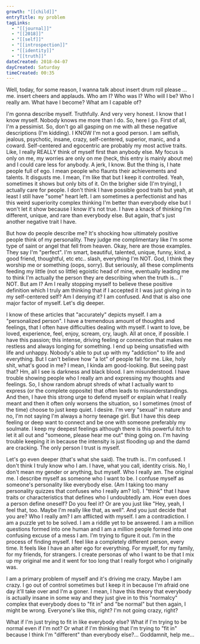 ```yaml
---
growth: "[[child]]"
entryTitle: my problem
tagLinks:
  - "[[journal]]"
  - "[[2018]]"
  - "[[self]]"
  - "[[introspection]]"
  - "[[identity]]"
  - "[[truth]]"
dateCreated: 2018-04-07
dayCreated: Saturday
timeCreated: 00:35
---
```

Well, today, for some reason, I wanna talk about insert drum roll please ... me. insert cheers and applauds. Who am I? Who was I? Who will I be? Who I really am. What have I become? What am I capable of?

I'm gonna describe myself. Truthfully. And very very honest. I know that I know myself. Nobody knows me more than I do. So, here I go. First of all, I'm a pessimist. So, don't go all gasping on me with all these negative descriptions (I'm kidding). I KNOW I'm not a good person. I am selfish, jealous, psychotic, insane, crazy, self-centered, superior, manic, and a coward. Self-centered and egocentric are probably my most active traits. Like, I really REALLY think of myself first than anybody else. My focus is only on me, my worries are only on me (heck, this entry is mainly about me) and I could care less for anybody. A jerk, I know. But the thing is, I hate people full of ego. I mean people who flaunts their achievements and talents. It disgusts me. I mean, I'm like that but I keep it controlled. Yeah, sometimes it shows but only bits of it. On the brigher side (I'm trying), I actually care for people. I don't think I have possible good traits but yeah, at least I still have "some" heart left. I am sometimes a perfectionist and has this weird superiority complex thinking I'm better than everybody else but I won't let it show because I know it's not true. I have a knack of thinking I'm different, unique, and rare than everybody else. But again, that's just another negative trait I have. 

But how do people describe me? It's shocking how ultimately positive people think of my personality. They judge me complimentary like I'm some type of saint or angel that fell from heaven. Okay, here are those examples. They say I'm "perfect". I'm smart, beautiful, talented, unique, funny, kind, a good friend, thoughtful, etc etc.. slash, everything I'm NOT. God, I think they worship me or something (oops, sorry). But seriously, all these compliments feeding my little (not so little) egoistic head of mine, eventually leading me to think I'm actually the person they are describing when the truth is... I' NOT. But am I? Am I really stopping myself to believe these positive definition which I truly am thinking that if I accepted it I was just giving in to my self-centered self? Am I denying it? I am confused. And that is also one major factor of myself. Let's dig deeper. 

I know of these articles that "accurately" depicts myself. I am a "personalized person". I have a tremendous amount of thoughts and feelings, that I often have difficulties dealing with myself. I want to love, be loved, experience, feel, enjoy, scream, cry, laugh. All at once, if possible. I have this passion; this intense, driving feeling or connection that makes me restless and always longing for something. I end up being unsatisfied with life and unhappy. Nobody's able to put up with my "addiction" to life and everything. But I can't believe how "a lot" of people fall for me. Like, holy shit, what's good in me? I mean, I kinda am good-looking. But seeing past that? Hm, all I see is darkness and black blood. I am misunderstood. I have trouble showing people who I really am and expressing my thoughts and feelings. So, I show random abrupt shreds of what I actually want to express (or the complete opposite) that often leads to misunderstandings. And then, I have this strong urge to defend myself or explain what I really meant and then it often only worsens the situation, so I sometimes (most of the time) choose to just keep quiet. I desire. I'm very "sexual" in nature and no, I'm not saying I'm always a horny teenage girl. But I have this deep feeling or deep want to connect and be one with someone preferably my soulmate. I keep my deepest feelings although there is this powerful itch to let it all out and "someone, please hear me out" thing going on. I'm having trouble keeping it in because the intensity is just flooding up and the damd are cracking. The only person I trust is myself. 

Let's go even deeper (that's what she said). The truth is.. I'm confused. I don't think I truly know who I am. I have, what you call, identity crisis. No, I don't mean my gender or anything, but myself. Who I really am. The original me. I describe myself as someone who I want to be. I confuse myself as someone's personality like everybody else. (Am I taking too many personality quizzes that confuses who I really am? lol). I "think" that I have traits or characteristics that defines who I undoubtedly am. How even does a person define oneself? Do you feel it? Or are you just like "Hey, yeah, I feel that, too. Maybe I'm really like that, as well". And you just decide that you are? Who I really am? I am afflicted with myself. I am a contradiction. I am a puzzle yet to be solved. I am a riddle yet to be answered. I am a million questions formed into one human and I am a million people formed into one confusing excuse of a mess I am. I'm trying to figure it out. I'm in the process of finding myself. I feel like a completely different person, every time. It feels like I have an alter ego for everything. For myself, for my family, for my friends, for strangers. I create personas of who I want to be that I mix up my original me and it went for too long that I really forgot who I originally was. 

I am a primary problem of myself and it's driving me crazy. Maybe I am crazy. I go out of control sometimes but I keep it in because I'm afraid one day it'll take over and I'm a goner. I mean, I have this theory that everybody is actually insane in some way and they just give in to this "normalcy" complex that everybody does to "fit in" and "be normal" but then again, I might be wrong. Everyone's like this, right? I'm not going crazy, right?

What if I'm just trying to fit in like everybody else? What if I'm trying to be normal even if I'm not? Or what if I'm thinking that I'm trying to "fit in" because I think I'm "different" than everybody else?... Goddamnit, help me... 